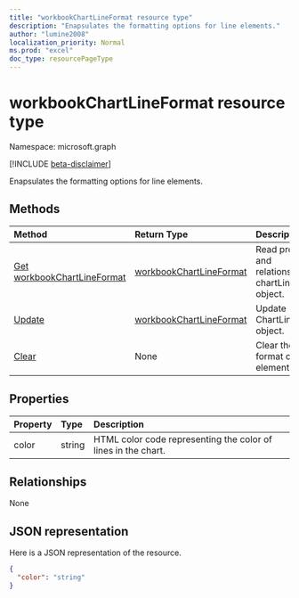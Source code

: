 ```yaml
---
title: "workbookChartLineFormat resource type"
description: "Enapsulates the formatting options for line elements."
author: "lumine2008"
localization_priority: Normal
ms.prod: "excel"
doc_type: resourcePageType
---
```


# workbookChartLineFormat resource type

Namespace: microsoft.graph

[!INCLUDE [beta-disclaimer](../../includes/beta-disclaimer.md)]

Enapsulates the formatting options for line elements.


## Methods

| Method		   | Return Type	|Description|
|:---------------|:--------|:----------|
|[Get workbookChartLineFormat](../api/chartlineformat-get.md) | [workbookChartLineFormat](workbookchartlineformat.md) |Read properties and relationships of chartLineFormat object.|
|[Update](../api/chartlineformat-update.md) | [workbookChartLineFormat](workbookchartlineformat.md)	|Update ChartLineFormat object. |
|[Clear](../api/chartlineformat-clear.md)|None|Clear the line format of a chart element.|

## Properties
| Property	   | Type	|Description|
|:---------------|:--------|:----------|
|color|string|HTML color code representing the color of lines in the chart.|

## Relationships
None


## JSON representation

Here is a JSON representation of the resource.

<!--{
  "blockType": "resource",
  "baseType": "microsoft.graph.entity",
  "optionalProperties": [],
  "@odata.type": "microsoft.graph.workbookChartLineFormat"
}-->

```json
{
  "color": "string"
}

```

<!-- uuid: 8fcb5dbc-d5aa-4681-8e31-b001d5168d79
2015-10-25 14:57:30 UTC -->
<!--
{
  "type": "#page.annotation",
  "description": "workbookChartLineFormat resource",
  "keywords": "",
  "section": "documentation",
  "tocPath": "",
  "suppressions": []
}
-->


